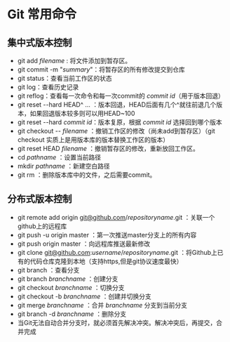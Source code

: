 # Git 常用命令

## 集中式版本控制

- git add *filename* : 将文件添加到暂存区。
- git commit -m "*summary*"：将暂存区的所有修改提交到仓库
- git status：查看当前工作区的状态
- git log：查看历史记录
- git reflog：查看每一次命令和每一次commit的 *commit id*（用于版本回退）
- git reset --hard HEAD^ ... ：版本回退，HEAD后面有几个^就往前退几个版本，如果回退版本较多则可以用HEAD~100
- git reset --hard *commit id*：版本复原，根据 *commit id* 选择回到哪个版本
- git checkout -- *filename* ：撤销工作区的修改（尚未add到暂存区）（git checkout 实质上是用版本库的版本替换工作区的版本）
- git reset HEAD *filename* ：撤销暂存区的修改，重新放回工作区。
- cd *pathname* ：设置当前路径
- mkdir *pathname* ：新建空白路径
- git rm ：删除版本库中的文件，之后需要commit。

## 分布式版本控制

- git remote add origin git@github.com/*repositoryname*.git ：关联一个github上的远程库
- git push -u origin master ：第一次推送master分支上的所有内容
- git push origin master ：向远程库推送最新修改
- git clone git@github.com:*username*/*repositoryname*.git ：将Github上已有的代码仓库克隆到本地（支持https,但是git协议速度最快）
- git branch ：查看分支
- git branch *branchname* ：创建分支
- git checkout *branchname* ：切换分支
- git checkout -b *branchname* ：创建并切换分支
- git merge *branchname* ：合并 *branchname* 分支到当前分支
- git branch -d *branchname* ：删除分支
- 当Git无法自动合并分支时，就必须首先解决冲突。解决冲突后，再提交，合并完成



